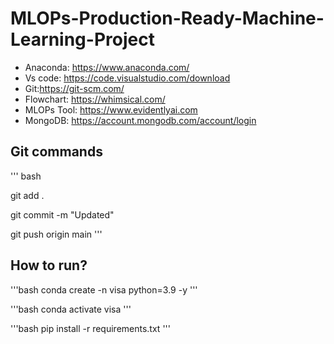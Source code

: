 # MLOPs-Production-Ready-Machine-Learning-Project

- Anaconda: https://www.anaconda.com/
- Vs code: https://code.visualstudio.com/download
- Git:https://git-scm.com/
- Flowchart: https://whimsical.com/
- MLOPs Tool: https://www.evidentlyai.com
- MongoDB: https://account.mongodb.com/account/login

## Git commands

''' bash

git add .

git commit -m "Updated"

git push origin main
'''

## How to run?

'''bash
conda create -n visa python=3.9 -y
'''

'''bash
conda activate visa
'''

'''bash
pip install -r requirements.txt
'''